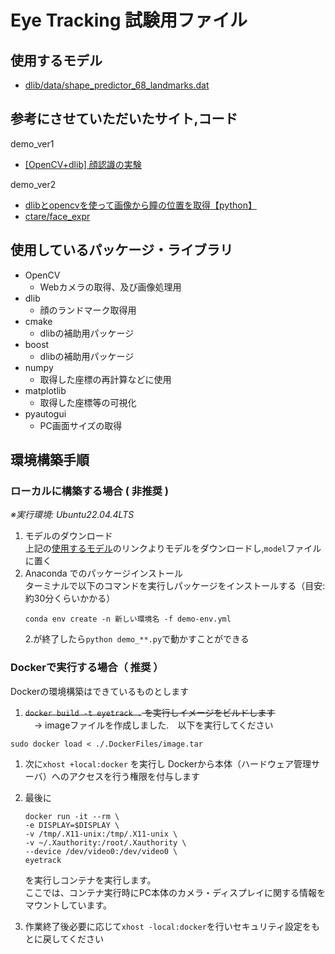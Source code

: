 # Eye Tracking 試験用ファイル

## 使用するモデル
- [dlib/data/shape_predictor_68_landmarks.dat](https://github.com/tzutalin/dlib-android/blob/master/data/shape_predictor_68_face_landmarks.dat)

## 参考にさせていただいたサイト,コード

demo_ver1
- [[OpenCV+dlib] 顔認識の実験](https://qiita.com/kotai2003/items/fb1f35da5437eefbc5da)

demo_ver2
- [dlibとopencvを使って画像から瞳の位置を取得【python】](https://cppx.hatenablog.com/entry/2017/12/25/231121)
- [ctare/face_expr](https://github.com/ctare/face_expr/blob/master/main.py)

## 使用しているパッケージ・ライブラリ
- OpenCV 
	- Webカメラの取得、及び画像処理用
- dlib
	- 顔のランドマーク取得用
- cmake
	- dlibの補助用パッケージ
- boost
	- dlibの補助用パッケージ
- numpy
	- 取得した座標の再計算などに使用
- matplotlib
	- 取得した座標等の可視化
- pyautogui
	- PC画面サイズの取得

## 環境構築手順

### ローカルに構築する場合 ( 非推奨 )
*※実行環境: Ubuntu22.04.4LTS*
1. モデルのダウンロード<br/>
	上記の[使用するモデル](#使用するモデル)のリンクよりモデルをダウンロードし,`model`ファイルに置く
2. Anaconda でのパッケージインストール<br/>
	ターミナルで以下のコマンドを実行しパッケージをインストールする（目安:約30分くらいかかる）
	```{iscopy=true}
	conda env create -n 新しい環境名 -f demo-env.yml
	```
	2.が終了したら`python demo_**.py`で動かすことができる

### Dockerで実行する場合（ 推奨 ）
Dockerの環境構築はできているものとします
1. 	~~`docker build -t eyetrack .` を実行しイメージをビルドします~~ <br>	 　→ imageファイルを作成しました.　以下を実行してください <br>
```{iscopy=true}
sudo docker load < ./.DockerFiles/image.tar
```
1. 次に`xhost +local:docker` を実行し Dockerから本体（ハードウェア管理サーバ）へのアクセスを行う権限を付与します
1. 最後に
	```{iscopy=true}
	docker run -it --rm \
    -e DISPLAY=$DISPLAY \
    -v /tmp/.X11-unix:/tmp/.X11-unix \
    -v ~/.Xauthority:/root/.Xauthority \
    --device /dev/video0:/dev/video0 \
    eyetrack
	```
	を実行しコンテナを実行します。<br>
	ここでは、コンテナ実行時にPC本体のカメラ・ディスプレイに関する情報をマウントしています。

1. 作業終了後必要に応じて`xhost -local:docker`を行いセキュリティ設定をもとに戻してください